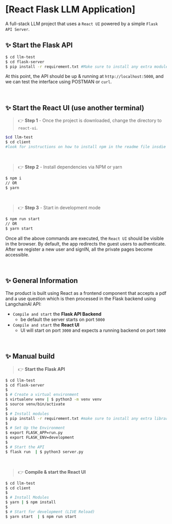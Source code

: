 # [React Flask LLM Application]

A full-stack LLM project that uses a `React UI` powered by a simple `Flask API Server`. 
<br />

## ✨ **Start the Flask API** 

```bash
$ cd llm-test
$ cd flask-server
$ pip install -r requirement.txt #Make sure to install any extra modules in requirment.txt
```

At this point, the API should be up & running at `http://localhost:5000`, and we can test the interface using POSTMAN or `curl`.

<br />

## ✨ **Start the React UI** (use another terminal)

> 👉 **Step 1** - Once the project is downloaded, change the directory to `react-ui`. 

```bash
$cd llm-test
$ cd client
#look for instructions on how to install npm in the readme file insdie 'client' folder
```

<br >

> 👉 **Step 2** - Install dependencies via NPM or yarn

```bash
$ npm i
// OR
$ yarn
```

<br />

> 👉 **Step 3** - Start in development mode

```bash
$ npm run start 
// OR
$ yarn start
```

Once all the above commands are executed, the `React UI` should be visible in the browser. By default, the app redirects the guest users to authenticate. 
After we register a new user and signIN, all the private pages become accessible. 

<br />

## ✨ General Information

The product is built using React as a frontend component that accepts a pdf and a use question which is then processed in the Flask backend using LangchainAI API:

- `Compile and start` the **Flask API Backend**
  - be default the server starts on port `5000`
- `Compile and start` the **React UI**
  - UI will start on port `3000` and expects a running backend on port `5000`

<br />

## ✨ Manual build

> 👉 **Start the Flask API** 

```bash
$ cd llm-test
$ cd flask-server
$ 
$ # Create a virtual environment
$ virtualenv venv | $ python3 -m venv venv
$ source venv/bin/activate 
$
$ # Install modules
$ pip install -r requirement.txt #make sure to install any extra library if there are errors
$
$ # Set Up the Environment
$ export FLASK_APP=run.py
$ export FLASK_ENV=development
$ 
$ # Start the API
$ flask run  | $ python3 server.py
```

<br />

> 👉 **Compile & start the React UI**

```bash
$ cd llm-test
$ cd client
$
$ # Install Modules
$ yarn | $ npm install
$
$ # Start for development (LIVE Reload)
$ yarn start  | $ npm run start
```

<br />

